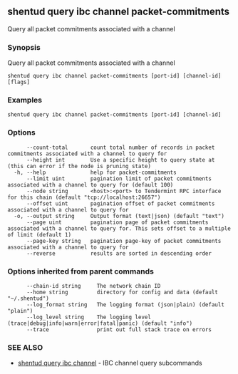 ## shentud query ibc channel packet-commitments

Query all packet commitments associated with a channel

### Synopsis

Query all packet commitments associated with a channel

```
shentud query ibc channel packet-commitments [port-id] [channel-id] [flags]
```

### Examples

```
shentud query ibc channel packet-commitments [port-id] [channel-id]
```

### Options

```
      --count-total       count total number of records in packet commitments associated with a channel to query for
      --height int        Use a specific height to query state at (this can error if the node is pruning state)
  -h, --help              help for packet-commitments
      --limit uint        pagination limit of packet commitments associated with a channel to query for (default 100)
      --node string       <host>:<port> to Tendermint RPC interface for this chain (default "tcp://localhost:26657")
      --offset uint       pagination offset of packet commitments associated with a channel to query for
  -o, --output string     Output format (text|json) (default "text")
      --page uint         pagination page of packet commitments associated with a channel to query for. This sets offset to a multiple of limit (default 1)
      --page-key string   pagination page-key of packet commitments associated with a channel to query for
      --reverse           results are sorted in descending order
```

### Options inherited from parent commands

```
      --chain-id string     The network chain ID
      --home string         directory for config and data (default "~/.shentud")
      --log_format string   The logging format (json|plain) (default "plain")
      --log_level string    The logging level (trace|debug|info|warn|error|fatal|panic) (default "info")
      --trace               print out full stack trace on errors
```

### SEE ALSO

* [shentud query ibc channel](shentud_query_ibc_channel.md)	 - IBC channel query subcommands


